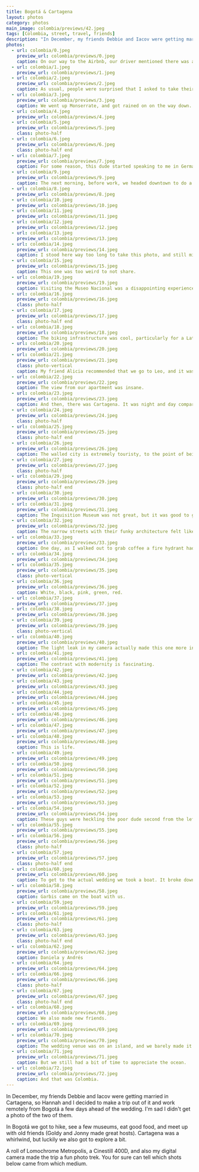 ```yaml
---
title: Bogotá & Cartagena
layout: photos
category: photos
main_image: colombia/previews/42.jpeg
tags: [Colombia, street, travel, friends]
description: "In December, my friends Debbie and Iacov were getting married in Cartagena, so Hannah and I decided to make a trip out of it and work remotely from Bogotá a few days ahead of the wedding."
photos:
  - url: colombia/0.jpeg
    preview_url: colombia/previews/0.jpeg
    caption: On our way to the Airbnb, our driver mentioned there was an art fair in San Felipe. We were staying a few blocks over in Quinta Camacho and decided to walk there.
  - url: colombia/1.jpeg
    preview_url: colombia/previews/1.jpeg
  - url: colombia/2.jpeg
    preview_url: colombia/previews/2.jpeg
    caption: As usual, people were surprised that I asked to take their photos, but in general they were less shy than in other places I've visited.
  - url: colombia/3.jpeg
    preview_url: colombia/previews/3.jpeg
    caption: We went up Monserrate, and got rained on on the way down. It was only 10,000 feet of elevation.
  - url: colombia/4.jpeg
    preview_url: colombia/previews/4.jpeg
  - url: colombia/5.jpeg
    preview_url: colombia/previews/5.jpeg
    class: photo-half
  - url: colombia/6.jpeg
    preview_url: colombia/previews/6.jpeg
    class: photo-half end
  - url: colombia/7.jpeg
    preview_url: colombia/previews/7.jpeg
    caption: For some reason, this dude started speaking to me in German halfway through our conversation in Spanish.
  - url: colombia/9.jpeg
    preview_url: colombia/previews/9.jpeg
    caption: The next morning, before work, we headed downtown to do a self-guided walking tour. We used Voicemap, and it reminded us of how sad it is that Detour is no longer around.
  - url: colombia/8.jpeg
    preview_url: colombia/previews/8.jpeg
  - url: colombia/10.jpeg
    preview_url: colombia/previews/10.jpeg
  - url: colombia/11.jpeg
    preview_url: colombia/previews/11.jpeg
  - url: colombia/12.jpeg
    preview_url: colombia/previews/12.jpeg
  - url: colombia/13.jpeg
    preview_url: colombia/previews/13.jpeg
  - url: colombia/14.jpeg
    preview_url: colombia/previews/14.jpeg
    caption: I stood here way too long to take this photo, and still missed the moment when the "L" went up.
  - url: colombia/15.jpeg
    preview_url: colombia/previews/15.jpeg
    caption: This one was too weird to not share.
  - url: colombia/19.jpeg
    preview_url: colombia/previews/19.jpeg
    caption: Visiting the Museo Nacional was a disappointing experience. The exhibits were set up in a very disorganized way, and the content seemed to be copy pasted from academic research. They had cool artifacts, but the incoherent passages and inaccessible language meant to impress people with their big words didn't impress me.
  - url: colombia/16.jpeg
    preview_url: colombia/previews/16.jpeg
    class: photo-half
  - url: colombia/17.jpeg
    preview_url: colombia/previews/17.jpeg
    class: photo-half end
  - url: colombia/18.jpeg
    preview_url: colombia/previews/18.jpeg
    caption: The biking infrastructure was cool, particularly for a Latin American city, but I wasn't as impressed as I expected to be after hearing about it for years.
  - url: colombia/20.jpeg
    preview_url: colombia/previews/20.jpeg
  - url: colombia/21.jpeg
    preview_url: colombia/previews/21.jpeg
    class: photo-vertical
    caption: My friend Alicia recommended that we go to Leo, and it was one of the best parts of the trip. Having such a good meal at this price was too good to pass up. I had no idea what half the things we were eating were, but they were extremely tasty.
  - url: colombia/22.jpeg
    preview_url: colombia/previews/22.jpeg
    caption: The view from our apartment was insane.
  - url: colombia/23.jpeg
    preview_url: colombia/previews/23.jpeg
    caption: And then, there was Cartagena. It was night and day compared to Bogotá.
  - url: colombia/24.jpeg
    preview_url: colombia/previews/24.jpeg
    class: photo-half
  - url: colombia/25.jpeg
    preview_url: colombia/previews/25.jpeg
    class: photo-half end
  - url: colombia/26.jpeg
    preview_url: colombia/previews/26.jpeg
    caption: The walled city is extremely touristy, to the point of being gaudy, but that doesn't make it less beautiful.
  - url: colombia/27.jpeg
    preview_url: colombia/previews/27.jpeg
    class: photo-half
  - url: colombia/29.jpeg
    preview_url: colombia/previews/29.jpeg
    class: photo-half end
  - url: colombia/30.jpeg
    preview_url: colombia/previews/30.jpeg
  - url: colombia/31.jpeg
    preview_url: colombia/previews/31.jpeg
    caption: The Inquisition Museum was not great, but it was good to get a bit of Colombian history. Unfortunately we were in a rush at the end and missed the bit about their fight for independence, which I assume I would have enjoyed.
  - url: colombia/32.jpeg
    preview_url: colombia/previews/32.jpeg
    caption: The narrow streets with their funky architecture felt like a mix of New Orleans and the old Italian towns [we visited](https://faingezicht.com/photos/2021/12/02/italia-revisited/) a couple of years ago. I've never been to Spain, but I assume I'd compare it to that instead if I had the reference.
  - url: colombia/33.jpeg
    preview_url: colombia/previews/33.jpeg
    caption: One day, as I walked out to grab coffee a fire hydrant had broken and flooded the street.
  - url: colombia/34.jpeg
    preview_url: colombia/previews/34.jpeg
  - url: colombia/35.jpeg
    preview_url: colombia/previews/35.jpeg
    class: photo-vertical
  - url: colombia/36.jpeg
    preview_url: colombia/previews/36.jpeg
    caption: White, black, pink, green, red.
  - url: colombia/37.jpeg
    preview_url: colombia/previews/37.jpeg
  - url: colombia/38.jpeg
    preview_url: colombia/previews/38.jpeg
  - url: colombia/39.jpeg
    preview_url: colombia/previews/39.jpeg
    class: photo-vertical
  - url: colombia/40.jpeg
    preview_url: colombia/previews/40.jpeg
    caption: The light leak in my camera actually made this one more interesting. The accidents of film.
  - url: colombia/41.jpeg
    preview_url: colombia/previews/41.jpeg
    caption: The contrast with modernity is fascinating.
  - url: colombia/42.jpeg
    preview_url: colombia/previews/42.jpeg
  - url: colombia/43.jpeg
    preview_url: colombia/previews/43.jpeg
  - url: colombia/44.jpeg
    preview_url: colombia/previews/44.jpeg
  - url: colombia/45.jpeg
    preview_url: colombia/previews/45.jpeg
  - url: colombia/46.jpeg
    preview_url: colombia/previews/46.jpeg
  - url: colombia/47.jpeg
    preview_url: colombia/previews/47.jpeg
  - url: colombia/48.jpeg
    preview_url: colombia/previews/48.jpeg
    caption: This is life.
  - url: colombia/49.jpeg
    preview_url: colombia/previews/49.jpeg
  - url: colombia/50.jpeg
    preview_url: colombia/previews/50.jpeg
  - url: colombia/51.jpeg
    preview_url: colombia/previews/51.jpeg
  - url: colombia/52.jpeg
    preview_url: colombia/previews/52.jpeg
  - url: colombia/53.jpeg
    preview_url: colombia/previews/53.jpeg
  - url: colombia/54.jpeg
    preview_url: colombia/previews/54.jpeg
    caption: These guys were heckling the poor dude second from the left. Here they had just slapped him in the back of the head. One of my favorite shots of the trip, though.
  - url: colombia/55.jpeg
    preview_url: colombia/previews/55.jpeg
  - url: colombia/56.jpeg
    preview_url: colombia/previews/56.jpeg
    class: photo-half
  - url: colombia/57.jpeg
    preview_url: colombia/previews/57.jpeg
    class: photo-half end
  - url: colombia/60.jpeg
    preview_url: colombia/previews/60.jpeg
    caption: To get to the actual wedding we took a boat. It broke down halfway through and we had to go back to shore to switch boats. It made the trip longer, but we had beers and cool views, so I had no complaints.
  - url: colombia/58.jpeg
    preview_url: colombia/previews/58.jpeg
    caption: Garbis came on the boat with us.
  - url: colombia/59.jpeg
    preview_url: colombia/previews/59.jpeg
  - url: colombia/61.jpeg
    preview_url: colombia/previews/61.jpeg
    class: photo-half
  - url: colombia/63.jpeg
    preview_url: colombia/previews/63.jpeg
    class: photo-half end
  - url: colombia/62.jpeg
    preview_url: colombia/previews/62.jpeg
    caption: Daniela y Andrés
  - url: colombia/64.jpeg
    preview_url: colombia/previews/64.jpeg
  - url: colombia/66.jpeg
    preview_url: colombia/previews/66.jpeg
    class: photo-half
  - url: colombia/67.jpeg
    preview_url: colombia/previews/67.jpeg
    class: photo-half end
  - url: colombia/68.jpeg
    preview_url: colombia/previews/68.jpeg
    caption: We also made new friends.
  - url: colombia/69.jpeg
    preview_url: colombia/previews/69.jpeg
  - url: colombia/70.jpeg
    preview_url: colombia/previews/70.jpeg
    caption: The wedding venue was on an island, and we barely made it in time to get ready.
  - url: colombia/71.jpeg
    preview_url: colombia/previews/71.jpeg
    caption: But we still had a bit of time to appreciate the ocean.
  - url: colombia/72.jpeg
    preview_url: colombia/previews/72.jpeg
    caption: And that was Colombia.
---
```


In December, my friends Debbie and Iacov were getting married in Cartagena, so Hannah and I decided to make a trip out of it and work remotely from Bogotá a few days ahead of the wedding. I'm sad I didn't get a photo of the two of them.

In Bogotá we got to hike, see a few museums, eat good food, and meet up with old friends (Goldy and Jonny made great hosts). Cartagena was a whirlwind, but luckily we also got to explore a bit.

A roll of Lomochrome Metropolis, a Cinestill 400D, and also my digital camera made the trip a fun photo trek. You for sure can tell which shots below came from which medium.
